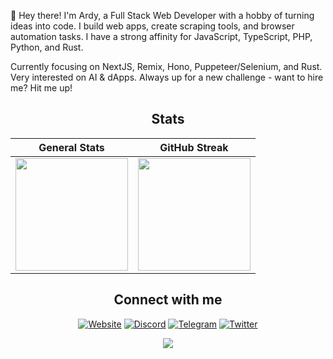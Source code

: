 👋 Hey there! I'm Ardy, a Full Stack Web Developer with a hobby of turning ideas into code. I build web apps, create scraping tools, and browser automation tasks.
I have a strong affinity for JavaScript, TypeScript, PHP, Python, and Rust.

Currently focusing on NextJS, Remix, Hono, Puppeteer/Selenium, and Rust. Very interested on AI & dApps. Always up for a new challenge - want to hire me? Hit me up!

<div align="center">
  
## Stats
| General Stats | GitHub Streak |
|:-------------:|:-------------:|
| <img height="180em" src="https://github-stats.ardy.dev/api?username=ardynatz&show_icons=true&theme=graywhite&show=discussions_answered&rank_icon=github&include_all_commits=true&hide_border=true" /> | <img height="180em" src="https://github-streak-stats.ardy.dev/?user=ardynatz&theme=graywhite&hide_border=true" /> |

## Connect with me
[![Website](https://img.shields.io/badge/Website-1DA1F2?style=for-the-badge&logoColor=white)](https://its.ardy.dev)
[![Discord](https://img.shields.io/badge/Discord-1DA1F2?style=for-the-badge&logo=discord&logoColor=white)](https://discord.com/users/627543656878047275)
[![Telegram](https://img.shields.io/badge/Telegram-1DA1F2?style=for-the-badge&logo=telegram&logoColor=white)](https://t.me/ardynatz)
[![Twitter](https://img.shields.io/badge/Twitter-1DA1F2?style=for-the-badge&logo=x&logoColor=white)](https://twitter.com/ardynatz)

![](https://komarev.com/ghpvc/?username=ardynatz)

</div>
